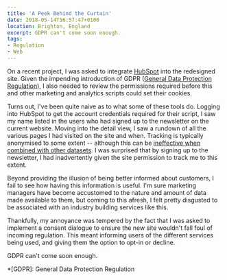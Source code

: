 ```yaml
---
title: 'A Peek Behind the Curtain'
date: 2018-05-14T16:57:47+0100
location: Brighton, England
excerpt: GDPR can't come soon enough.
tags:
- Regulation
- Web
---
```

On a recent project, I was asked to integrate [HubSpot][1] into the redesigned site. Given the impending introduction of GDPR ([General Data Protection Regulation][2]), I also needed to review the permissions required before this and other marketing and analytics scripts could set their cookies.

Turns out, I've been quite naive as to what some of these tools do. Logging into HubSpot to get the account credentials required for their script, I saw my name listed in the users who had signed up to the newsletter on the current website. Moving into the detail view, I saw a rundown of all the various pages I had visited on the site and when. Tracking is typically anonymised to some extent -- although this can be [ineffective when combined with other datasets][3]. I was surprised that by signing up to the newsletter, I had inadvertently given the site permission to track me to this extent.

Beyond providing the illusion of being better informed about customers, I fail to see how having this information is useful. I'm sure marketing managers have become accustomed to the nature and amount of data made available to them, but coming to this afresh, I felt pretty disgusted to be associated with an industry building services like this.

Thankfully, my annoyance was tempered by the fact that I was asked to implement a consent dialogue to ensure the new site wouldn't fall foul of incoming regulation. This meant informing users of the different services being used, and giving them the option to opt-in or decline.

GDPR can't come soon enough.

[1]: https://www.hubspot.com
[2]: https://en.wikipedia.org/wiki/General_Data_Protection_Regulation
[3]: https://www.wired.com/2007/12/why-anonymous-data-sometimes-isnt

*[GDPR]: General Data Protection Regulation
